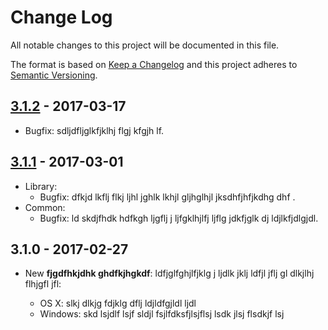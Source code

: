 # Change Log
All notable changes to this project will be documented in this file.

The format is based on [Keep a Changelog](http://keepachangelog.com/)
and this project adheres to [Semantic Versioning](http://semver.org/).

## [3.1.2] - 2017-03-17

* Bugfix: sdljdfljglkfjklhj flgj kfgjh lf.

## [3.1.1] - 2017-03-01

* Library:
    * Bugfix: dfkjd lkflj flkj ljhl jghlk lkhjl gljhglhjl jksdhfjhfjkdhg dhf .
* Common:
    * Bugfix: ld skdjfhdk hdfkgh ljgflj j ljfgklhjlfj ljflg jdkfjglk dj ldjlkfjdlgjdl.

## 3.1.0 - 2017-02-27

* New **fjgdfhkjdhk ghdfkjhgkdf**: ldfjglfghjlfjklg j ljdlk jklj ldfjl jflj gl dlkjlhj flhjgfl jfl:

    * OS X: slkj dlkjg fdjklg dflj ldjldfgjldl ljdl
    * Windows: skd lsjdlf lsjf sldjl fsjlfdksfjlsjflsj lsdk jlsj flsdkjf lsj

[3.1.2]: https://github.com/codsen/correct-lib/compare/v3.1.1...v3.1.2
[3.1.1]: https://github.com/codsen/correct-lib/compare/v3.1.0...v3.1.1
